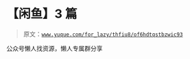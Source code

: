 # 【闲鱼】3 篇

> 原文：[`www.yuque.com/for_lazy/thfiu8/of6hdtqstbzwic93`](https://www.yuque.com/for_lazy/thfiu8/of6hdtqstbzwic93)

<ne-p id="u41aadcde" data-lake-id="u41aadcde"><ne-text id="u5c948711">公众号懒人找资源，懒人专属群分享</ne-text></ne-p>